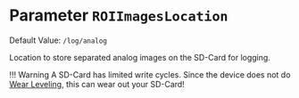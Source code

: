 # Parameter `ROIImagesLocation`
Default Value: `/log/analog`

Location to store separated analog images on the SD-Card for logging.

!!! Warning
    A SD-Card has limited write cycles. Since the device does not do [Wear Leveling](https://en.wikipedia.org/wiki/Wear_leveling), this can wear out your SD-Card!
